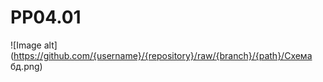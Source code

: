 # PP04.01
![Image alt](https://github.com/{username}/{repository}/raw/{branch}/{path}/Схема бд.png)
